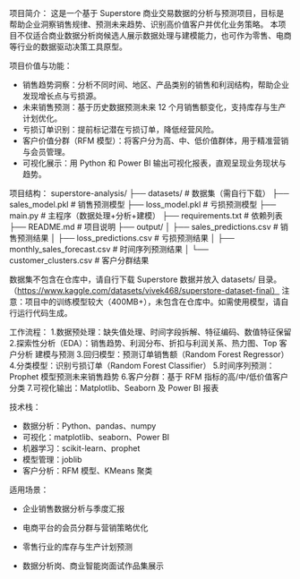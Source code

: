 项目简介：
这是一个基于 Superstore 商业交易数据的分析与预测项目，目标是帮助企业洞察销售规律、预测未来趋势、识别高价值客户并优化业务策略。
本项目不仅适合商业数据分析岗候选人展示数据处理与建模能力，也可作为零售、电商等行业的数据驱动决策工具原型。

项目价值与功能：
- 销售趋势洞察：分析不同时间、地区、产品类别的销售和利润结构，帮助企业发现增长点与亏损源。
- 未来销售预测：基于历史数据预测未来 12 个月销售额变化，支持库存与生产计划优化。
- 亏损订单识别：提前标记潜在亏损订单，降低经营风险。
- 客户价值分群（RFM 模型）：将客户分为高、中、低价值群体，用于精准营销与会员管理。
- 可视化展示：用 Python 和 Power BI 输出可视化报表，直观呈现业务现状与趋势。

项目结构：
superstore-analysis/
├── datasets/                     # 数据集（需自行下载）
├── sales_model.pkl                # 销售预测模型
├── loss_model.pkl                 # 亏损预测模型
├── main.py                        # 主程序（数据处理+分析+建模）
├── requirements.txt               # 依赖列表
├── README.md                      # 项目说明
├── output/
│   ├── sales_predictions.csv       # 销售预测结果
│   ├── loss_predictions.csv        # 亏损预测结果
│   ├── monthly_sales_forecast.csv  # 时间序列预测结果
│   └── customer_clusters.csv       # 客户分群结果


数据集不包含在仓库中，请自行下载 Superstore 数据并放入 datasets/ 目录。（https://www.kaggle.com/datasets/vivek468/superstore-dataset-final）
注意：项目中的训练模型较大（400MB+），未包含在仓库中。如需使用模型，请自行运行代码生成。

工作流程：
1.数据预处理：缺失值处理、时间字段拆解、特征编码、数值特征保留
2.探索性分析（EDA）：销售趋势、利润分布、折扣与利润关系、热力图、Top 客户分析
建模与预测
3.回归模型：预测订单销售额（Random Forest Regressor）
4.分类模型：识别亏损订单（Random Forest Classifier）
5.时间序列预测：Prophet 模型预测未来销售趋势
6.客户分群：基于 RFM 指标的高/中/低价值客户分类
7.可视化输出：Matplotlib、Seaborn 及 Power BI 报表

技术栈：
- 数据分析：Python、pandas、numpy
- 可视化：matplotlib、seaborn、Power BI
- 机器学习：scikit-learn、prophet
- 模型管理：joblib
- 客户分析：RFM 模型、KMeans 聚类

适用场景：
- 企业销售数据分析与季度汇报
- 电商平台的会员分群与营销策略优化
- 零售行业的库存与生产计划预测

- 数据分析岗、商业智能岗面试作品集展示
